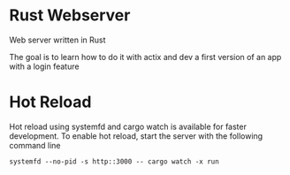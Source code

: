 # Rust Webserver
Web server written in Rust

The goal is to learn how to do it with actix and dev a first version of an app with a login feature


# Hot Reload

Hot reload using systemfd and cargo watch is available for faster development.
To enable hot reload, start the server with the following command line

`systemfd --no-pid -s http::3000 -- cargo watch -x run`